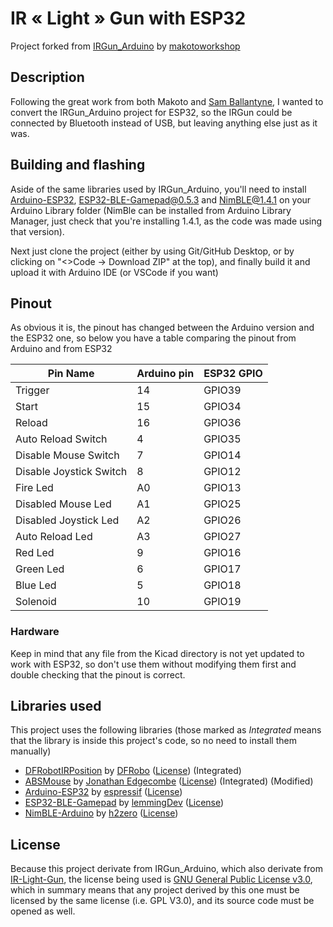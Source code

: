 # IR « Light » Gun with ESP32
Project forked from [IRGun_Arduino](https://github.com/makotoworkshop/IRGun_Arduino) by [makotoworkshop](https://github.com/makotoworkshop)

## Description

Following the great work from both Makoto and [Sam Ballantyne](https://github.com/samuelballantyne/IR-Light-Gun), I wanted to convert the IRGun_Arduino project for ESP32, so the IRGun could be connected by Bluetooth instead of USB, but leaving anything else just as it was.

## Building and flashing

Aside of the same libraries used by IRGun_Arduino, you'll need to install [Arduino-ESP32](https://docs.espressif.com/projects/arduino-esp32/en/latest/installing.html), [ESP32-BLE-Gamepad@0.5.3](https://github.com/lemmingDev/ESP32-BLE-Gamepad/releases/tag/v0.5.3) and [NimBLE@1.4.1](https://github.com/h2zero/NimBLE-Arduino/releases/tag/1.4.1) on your Arduino Library folder (NimBle can be installed from Arduino Library Manager, just check that you're installing 1.4.1, as the code was made using that version).

Next just clone the project (either by using Git/GitHub Desktop, or by clicking on "<>Code -> Download ZIP" at the top), and finally build it and upload it with Arduino IDE (or VSCode if you want)


## Pinout

As obvious it is, the pinout has changed between the Arduino version and the ESP32 one, so below you have a table comparing the pinout from Arduino and from ESP32

|Pin Name|Arduino pin|ESP32 GPIO|
|---|---|---|
|Trigger|14|GPIO39|
|Start|15|GPIO34|
|Reload|16|GPIO36|
|Auto Reload Switch|4|GPIO35|
|Disable Mouse Switch|7|GPIO14|
|Disable Joystick Switch|8|GPIO12|
|Fire Led|A0|GPIO13|
|Disabled Mouse Led|A1|GPIO25|
|Disabled Joystick Led|A2|GPIO26|
|Auto Reload Led|A3|GPIO27|
|Red Led|9|GPIO16|
|Green Led|6|GPIO17|
|Blue Led|5|GPIO18|
|Solenoid|10|GPIO19|

### Hardware

Keep in mind that any file from the Kicad directory is not yet updated to work with ESP32, so don't use them without modifying them first and double checking that the pinout is correct.

## Libraries used

This project uses the following libraries (those marked as *Integrated* means that the library is inside this project's code, so no need to install them manually)

- [DFRobotIRPosition](https://github.com/DFRobot/DFRobotIRPosition) by [DFRobo](https://github.com/DFRobot) ([License](https://www.gnu.org/licenses/lgpl-3.0.en.html)) (Integrated)
- [ABSMouse](https://github.com/jonathanedgecombe/absmouse) by [Jonathan Edgecombe](https://github.com/jonathanedgecombe) ([License](https://github.com/jonathanedgecombe/absmouse/blob/master/LICENSE)) (Integrated) (Modified)
- [Arduino-ESP32](https://github.com/espressif/arduino-esp32) by [espressif](https://github.com/espressif) ([License](https://github.com/espressif/arduino-esp32/blob/master/LICENSE.md))
- [ESP32-BLE-Gamepad](https://github.com/lemmingDev/ESP32-BLE-Gamepad) by [lemmingDev](https://github.com/lemmingDev) ([License](https://github.com/lemmingDev/ESP32-BLE-Gamepad/blob/master/license.txt))
- [NimBLE-Arduino](https://github.com/h2zero/NimBLE-Arduino) by [h2zero](https://github.com/h2zero) ([License](https://github.com/h2zero/NimBLE-Arduino/blob/release/1.4/LICENSE))

## License

Because this project derivate from IRGun_Arduino, which also derivate from [IR-Light-Gun](https://github.com/samuelballantyne/IR-Light-Gun), the license being used is [GNU General Public License v3.0](https://github.com/JPZV/IRGun_ESP32/blob/master/LICENSE), which in summary means that any project derived by this one must be licensed by the same license (i.e. GPL V3.0), and its source code must be opened as well.